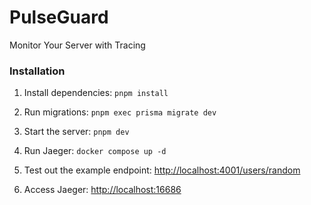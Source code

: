 # PulseGuard
Monitor Your Server with Tracing   

### Installation
  

1. Install dependencies: `pnpm install`

2. Run migrations: `pnpm exec prisma migrate dev`

3. Start the server: `pnpm dev`

4. Run Jaeger: `docker compose up -d`

5. Test out the example endpoint: [http://localhost:4001/users/random](http://localhost:4001/users/random)

6. Access Jaeger: [http://localhost:16686](http://localhost:16686)